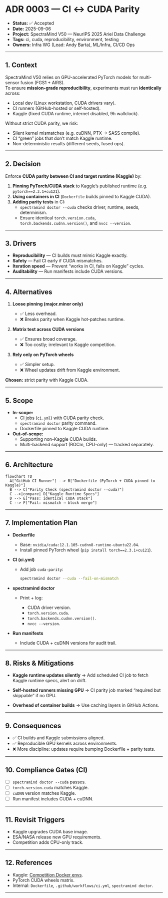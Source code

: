 # ADR 0003 — CI ↔ CUDA Parity

* **Status:** ✅ Accepted  
* **Date:** 2025-09-06  
* **Project:** SpectraMind V50 — NeurIPS 2025 Ariel Data Challenge  
* **Tags:** ci, cuda, reproducibility, environment, testing  
* **Owners:** Infra WG (Lead: Andy Barta), ML/Infra, CI/CD Ops  

---

## 1. Context

SpectraMind V50 relies on GPU-accelerated PyTorch models for multi-sensor fusion (FGS1 + AIRS).  
To ensure **mission-grade reproducibility**, experiments must run **identically** across:

- Local dev (Linux workstation, CUDA drivers vary).  
- CI runners (GitHub-hosted or self-hosted).  
- Kaggle (fixed CUDA runtime, internet disabled, 9h wallclock).  

Without strict CUDA parity, we risk:

- Silent kernel mismatches (e.g. cuDNN, PTX → SASS compile).  
- CI “green” jobs that don’t match Kaggle runtime.  
- Non-deterministic results (different seeds, fused ops).  

---

## 2. Decision

Enforce **CUDA parity between CI and target runtime (Kaggle)** by:

1. **Pinning PyTorch/CUDA stack** to Kaggle’s published runtime (e.g. `pytorch==2.3.1+cu121`).  
2. **Using containers in CI** (`Dockerfile` builds pinned to Kaggle CUDA).  
3. **Adding parity tests** in CI:
   - `spectramind doctor --cuda` checks driver, runtime, seeds, determinism.  
   - Ensure identical `torch.version.cuda`, `torch.backends.cudnn.version()`, and `nvcc --version`.  

---

## 3. Drivers

- **Reproducibility** — CI builds must mimic Kaggle exactly.  
- **Safety** — Fail CI early if CUDA mismatches.  
- **Iteration speed** — Prevent “works in CI, fails on Kaggle” cycles.  
- **Auditability** — Run manifests include CUDA versions.  

---

## 4. Alternatives

1. **Loose pinning (major.minor only)**  
   - ✅ Less overhead.  
   - ❌ Breaks parity when Kaggle hot-patches runtime.  

2. **Matrix test across CUDA versions**  
   - ✅ Ensures broad coverage.  
   - ❌ Too costly; irrelevant to Kaggle competition.  

3. **Rely only on PyTorch wheels**  
   - ✅ Simpler setup.  
   - ❌ Wheel updates drift from Kaggle environment.  

**Chosen:** strict parity with Kaggle CUDA.  

---

## 5. Scope

- **In-scope:**  
  - CI jobs (`ci.yml`) with CUDA parity check.  
  - `spectramind doctor` parity command.  
  - Dockerfile pinned to Kaggle CUDA runtime.  
- **Out-of-scope:**  
  - Supporting non-Kaggle CUDA builds.  
  - Multi-backend support (ROCm, CPU-only) — tracked separately.  

---

## 6. Architecture

```mermaid
flowchart TD
  A["GitHub CI Runner"] --> B["Dockerfile (PyTorch + CUDA pinned to Kaggle)"]
  B --> C["Parity Check (spectramind doctor --cuda)"]
  C -->|compare| D["Kaggle Runtime Specs"]
  D --> E["Pass: identical CUDA stack"]
  C --> F["Fail: mismatch → block merge"]
````

---

## 7. Implementation Plan

* **Dockerfile**

  * Base: `nvidia/cuda:12.1.105-cudnn8-runtime-ubuntu22.04`.
  * Install pinned PyTorch wheel (`pip install torch==2.3.1+cu121`).

* **CI (ci.yml)**

  * Add job `cuda-parity`:

    ```bash
    spectramind doctor --cuda --fail-on-mismatch
    ```

* **spectramind doctor**

  * Print + log:

    * CUDA driver version.
    * `torch.version.cuda`.
    * `torch.backends.cudnn.version()`.
    * `nvcc --version`.

* **Run manifests**

  * Include CUDA + cuDNN versions for audit trail.

---

## 8. Risks & Mitigations

* **Kaggle runtime updates silently**
  → Add scheduled CI job to fetch Kaggle runtime specs, alert on drift.

* **Self-hosted runners missing GPU**
  → CI parity job marked “required but skippable” if no GPU.

* **Overhead of container builds**
  → Use caching layers in GitHub Actions.

---

## 9. Consequences

* ✅ CI builds and Kaggle submissions aligned.
* ✅ Reproducible GPU kernels across environments.
* ❌ More discipline: updates require bumping Dockerfile + parity tests.

---

## 10. Compliance Gates (CI)

* [ ] `spectramind doctor --cuda` passes.
* [ ] `torch.version.cuda` matches Kaggle.
* [ ] `cuDNN` version matches Kaggle.
* [ ] Run manifest includes CUDA + cuDNN.

---

## 11. Revisit Triggers

* Kaggle upgrades CUDA base image.
* ESA/NASA release new GPU requirements.
* Competition adds CPU-only track.

---

## 12. References

* Kaggle: [Competition Docker envs](https://www.kaggle.com/docs/competitions#docker-images).
* PyTorch CUDA wheels matrix.
* Internal: `Dockerfile`, `.github/workflows/ci.yml`, `spectramind doctor`.

---

```
